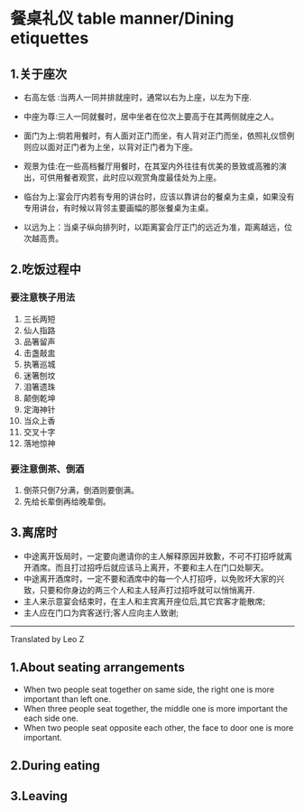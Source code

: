 ﻿餐桌礼仪  table manner/Dining etiquettes
========================================
## 1.关于座次
* 右高左低 :当两人一同并排就座时，通常以右为上座，以左为下座.

* 中座为尊:三人一同就餐时，居中坐者在位次上要高于在其两侧就座之人。

* 面门为上:倘若用餐时，有人面对正门而坐，有人背对正门而坐，依照礼仪惯例则应以面对正门者为上坐，以背对正门者为下座。

* 观景为佳:在一些高档餐厅用餐时，在其室内外往往有优美的景致或高雅的演出，可供用餐者观赏，此时应以观赏角度最佳处为上座。

* 临台为上:宴会厅内若有专用的讲台时，应该以靠讲台的餐桌为主桌，如果没有专用讲台，有时候以背邻主要画幅的那张餐桌为主桌。

* 以远为上：当桌子纵向排列时，以距离宴会厅正门的远近为准，距离越远，位次越高贵。

## 2.吃饭过程中
### 要注意筷子用法
1. 三长两短 
2. 仙人指路
3. 品箸留声
4. 击盏敲盅
5. 执箸巡城 
6. 迷箸刨坟
7. 泪箸遗珠 
8. 颠倒乾坤
9. 定海神针
10. 当众上香
11. 交叉十字
12. 落地惊神

### 要注意倒茶、倒酒
1. 倒茶只倒7分满，倒酒则要倒满。
2. 先给长辈倒再给晚辈倒。

## 3.离席时
* 中途离开饭局时，一定要向邀请你的主人解释原因并致歉，不可不打招呼就离开酒席。而且打过招呼后就应该马上离开，不要和主人在门口处聊天。
* 中途离开酒席时，一定不要和酒席中的每一个人打招呼，以免败坏大家的兴致，只要和你身边的两三个人和主人轻声打过招呼就可以悄悄离开.
* 主人来示意宴会结束时，在主人和主宾离开座位后,其它宾客才能散席;
* 主人应在门口为宾客送行;客人应向主人致谢;

***

Translated by Leo Z

## 1.About seating arrangements
* When two people seat together on same side, the right one is more important than left one.
* When three people seat together, the middle one is more important the each side one.
* When two people seat opposite each other, the face to door one is more important.

## 2.During eating



## 3.Leaving 



